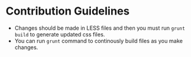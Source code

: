 # Contribution Guidelines

- Changes should be made in LESS files and then you must run `grunt build` to generate updated css files.
- You can run `grunt` command to continously build files as you make changes.

